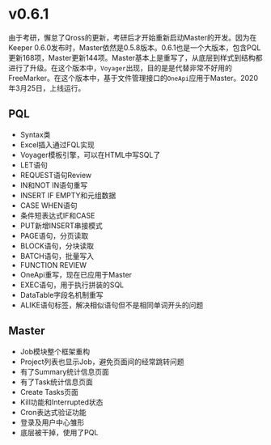 
# v0.6.1

由于考研，懈怠了Qross的更新，考研后才开始重新启动Master的开发。因为在Keeper 0.6.0发布时，Master依然是0.5.8版本。0.6.1也是一个大版本，包含PQL更新168项，Master更新144项。Master基本上是重写了，从底层到样式到结构都进行了升级。在这个版本中，`Voyager`出现，目的是是代替非常不好用的FreeMarker。在这个版本中，基于文件管理接口的`OneApi`应用于Master。2020年3月25日，上线运行。

## PQL

* Syntax类
* Excel插入通过FQL实现
* Voyager模板引擎，可以在HTML中写SQL了
* LET语句
* REQUEST语句Review
* IN和NOT IN语句重写
* INSERT IF EMPTY和元组数据
* CASE WHEN语句
* 条件短表达式IF和CASE
* PUT新增INSERT串接模式
* PAGE语句，分页读取
* BLOCK语句，分块读取
* BATCH语句，批量写入
* FUNCTION REVIEW
* OneApi重写，现在已应用于Master
* EXEC语句，用于执行拼装的SQL
* DataTable字段名机制重写
* ALIKE语句标签，解决相似语句但不是相同单词开头的问题


## Master

* Job模块整个框架重构
* Project列表也显示Job，避免页面间的经常跳转问题
* 有了Summary统计信息页面
* 有了Task统计信息页面
* Create Tasks页面
* Kill功能和Interrupted状态
* Cron表达式验证功能
* 登录及用户中心雏形
* 底层被干掉，使用了PQL

